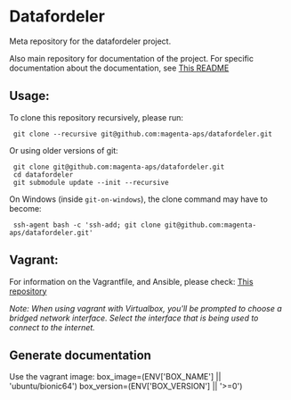Datafordeler
============

Meta repository for the datafordeler project.

Also main repository for documentation of the project.
For specific documentation about the documentation, see [This README](docs/README.md)

## Usage:
To clone this repository recursively, please run:

     git clone --recursive git@github.com:magenta-aps/datafordeler.git

Or using older versions of git:

     git clone git@github.com:magenta-aps/datafordeler.git
     cd datafordeler
     git submodule update --init --recursive
     
On Windows (inside `git-on-windows`), the clone command may have to become:

     ssh-agent bash -c 'ssh-add; git clone git@github.com:magenta-aps/datafordeler.git'

## Vagrant:
For information on the Vagrantfile, and Ansible, please check:
[This repository](https://github.com/magenta-aps/vagrant-ansible-example)

*Note: When using vagrant with Virtualbox, you'll be prompted to choose a 
bridged network interface. Select the interface that is being used to connect
to the internet.*


## Generate documentation

Use the vagrant image:
box_image=(ENV['BOX_NAME'] || 'ubuntu/bionic64')
box_version=(ENV['BOX_VERSION'] || '>=0')



